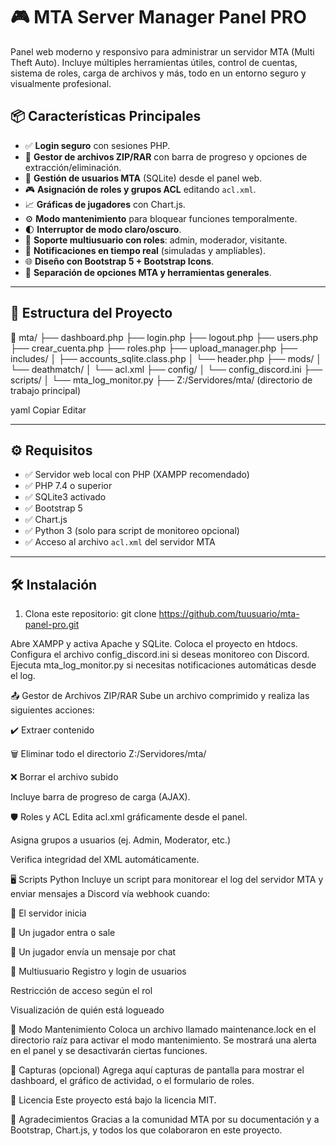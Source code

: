 # 🎮 MTA Server Manager Panel PRO

Panel web moderno y responsivo para administrar un servidor MTA (Multi Theft Auto). Incluye múltiples herramientas útiles, control de cuentas, sistema de roles, carga de archivos y más, todo en un entorno seguro y visualmente profesional.

## 📦 Características Principales

- ✅ **Login seguro** con sesiones PHP.
- 📁 **Gestor de archivos ZIP/RAR** con barra de progreso y opciones de extracción/eliminación.
- 👥 **Gestión de usuarios MTA** (SQLite) desde el panel web.
- 🎮 **Asignación de roles y grupos ACL** editando `acl.xml`.
- 📈 **Gráficas de jugadores** con Chart.js.
- ⚙️ **Modo mantenimiento** para bloquear funciones temporalmente.
- 🌓 **Interruptor de modo claro/oscuro**.
- 🔐 **Soporte multiusuario con roles**: admin, moderador, visitante.
- 🔔 **Notificaciones en tiempo real** (simuladas y ampliables).
- 🌐 **Diseño con Bootstrap 5 + Bootstrap Icons**.
- 🧩 **Separación de opciones MTA y herramientas generales**.

---

## 📁 Estructura del Proyecto

📂 mta/
├── dashboard.php
├── login.php
├── logout.php
├── users.php
├── crear_cuenta.php
├── roles.php
├── upload_manager.php
├── includes/
│ ├── accounts_sqlite.class.php
│ └── header.php
├── mods/
│ └── deathmatch/
│ └── acl.xml
├── config/
│ └── config_discord.ini
├── scripts/
│ └── mta_log_monitor.py
├── Z:/Servidores/mta/ (directorio de trabajo principal)

yaml
Copiar
Editar

---

## ⚙️ Requisitos

- ✅ Servidor web local con PHP (XAMPP recomendado)
- ✅ PHP 7.4 o superior
- ✅ SQLite3 activado
- ✅ Bootstrap 5
- ✅ Chart.js
- ✅ Python 3 (solo para script de monitoreo opcional)
- ✅ Acceso al archivo `acl.xml` del servidor MTA

---

## 🛠️ Instalación

1. Clona este repositorio:
git clone https://github.com/tuusuario/mta-panel-pro.git

Abre XAMPP y activa Apache y SQLite.
Coloca el proyecto en htdocs.
Configura el archivo config_discord.ini si deseas monitoreo con Discord.
Ejecuta mta_log_monitor.py si necesitas notificaciones automáticas desde el log.

📤 Gestor de Archivos ZIP/RAR
Sube un archivo comprimido y realiza las siguientes acciones:

✔️ Extraer contenido

🗑️ Eliminar todo el directorio Z:/Servidores/mta/

❌ Borrar el archivo subido

Incluye barra de progreso de carga (AJAX).

🛡️ Roles y ACL
Edita acl.xml gráficamente desde el panel.

Asigna grupos a usuarios (ej. Admin, Moderator, etc.)

Verifica integridad del XML automáticamente.

🖥️ Scripts Python
Incluye un script para monitorear el log del servidor MTA y enviar mensajes a Discord vía webhook cuando:

🔄 El servidor inicia

🧑 Un jugador entra o sale

💬 Un jugador envía un mensaje por chat

👤 Multiusuario
Registro y login de usuarios

Restricción de acceso según el rol

Visualización de quién está logueado

🧪 Modo Mantenimiento
Coloca un archivo llamado maintenance.lock en el directorio raíz para activar el modo mantenimiento. Se mostrará una alerta en el panel y se desactivarán ciertas funciones.

📸 Capturas (opcional)
Agrega aquí capturas de pantalla para mostrar el dashboard, el gráfico de actividad, o el formulario de roles.

📄 Licencia
Este proyecto está bajo la licencia MIT.

🙌 Agradecimientos
Gracias a la comunidad MTA por su documentación y a Bootstrap, Chart.js, y todos los que colaboraron en este proyecto.
